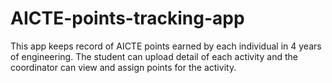 # AICTE-points-tracking-app
This app keeps record of AICTE points earned by each individual in 4 years of engineering. The student can upload detail of each activity and the coordinator can view and assign points for the activity.
